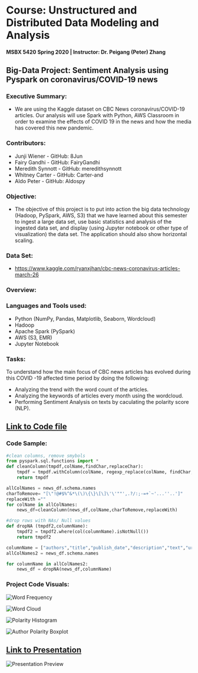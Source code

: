 # Course: Unstructured and Distributed Data Modeling and Analysis
#### MSBX 5420 Spring 2020 | Instructor: Dr. Peigang (Peter) Zhang

## Big-Data Project: Sentiment Analysis using Pyspark on coronavirus/COVID-19 news

### Executive Summary:
* We are using the Kaggle dataset on CBC News coronavirus/COVID-19 articles. Our analysis will use Spark with Python, AWS Classroom in order to examine the effects of COVID 19 in the news and how the media has covered this new pandemic.

### Contributors:
* Junji Wiener - GitHub: 8Jun
* Fairy Gandhi - GitHub: FairyGandhi
* Meredith Synnott - GitHub: meredithsynnott
* Whitney Carter - GitHub: Carter-and
* Aldo Peter - GitHub: Aldospy

### Objective:
* The objective of this project is to put into action the big data technology (Hadoop, PySpark, AWS, S3) that we have learned about this semester to ingest a large data set, use basic statistics and analysis of the ingested data set, and display (using Jupyter notebook or other type of visualization) the data set. The application should also show horizontal scaling.

### Data Set:
* https://www.kaggle.com/ryanxjhan/cbc-news-coronavirus-articles-march-26

### Overview:

### Languages and Tools used:
* Python (NumPy, Pandas, Matplotlib, Seaborn, Wordcloud)
* Hadoop
* Apache Spark (PySpark)
* AWS (S3, EMR)
* Jupyter Notebook

### Tasks:
To understand how the main focus of CBC news articles has evolved during this COVID -19 affected time period by doing the following:
  * Analyzing the trend with the word count of the articles.
  * Analyzing the keywords of articles every month using the wordcloud.
  * Performing Sentiment Analysis on texts by caculating the polarity score (NLP).

## [Link to Code file](https://github.com/MSBX5420/team-mount-elbert/blob/master/Project%20Code.ipynb)

### Code Sample:
``` python
#clean columns, remove smybols
from pyspark.sql.functions import *
def cleanColumn(tmpdf,colName,findChar,replaceChar):
    tmpdf = tmpdf.withColumn(colName, regexp_replace(colName, findChar, replaceChar))
    return tmpdf

allColNames = news_df.schema.names
charToRemove= "[\"!@#$%^&*\(\)\{\}\[\]\'\'""',.?/:;-=+`~'...''..']"
replaceWith =""
for colName in allColNames:
    news_df=cleanColumn(news_df,colName,charToRemove,replaceWith)

#drop rows with NAs/ Null values
def dropNA (tmpdf2,columnName):
    tmpdf2 = tmpdf2.where(col(columnName).isNotNull())
    return tmpdf2

columnName = ["authors","title","publish_date","description","text","url"]
allColNames2 = news_df.schema.names

for columnName in allColNames2:
    news_df = dropNA(news_df,columnName)
```

### Project Code Visuals:
![Word Frequency](https://github.com/MSBX5420/team-mount-elbert/blob/master/graph%20images/word%20count.svg)

![Word Cloud](https://github.com/MSBX5420/team-mount-elbert/blob/master/graph%20images/word%20cloud.svg)

![Polarity Histogram](https://github.com/MSBX5420/team-mount-elbert/blob/master/graph%20images/polarity%20hist.svg)

![Author Polarity Boxplot](https://github.com/MSBX5420/team-mount-elbert/blob/master/graph%20images/polarity%20author.svg)

## [Link to Presentation](https://github.com/MSBX5420/team-mount-elbert/blob/master/Design%2C%20Development%2C%20and%20Test%20document.pdf)
![Presentation Preview](https://github.com/MSBX5420/team-mount-elbert/blob/master/graph%20images/canvas.png)
